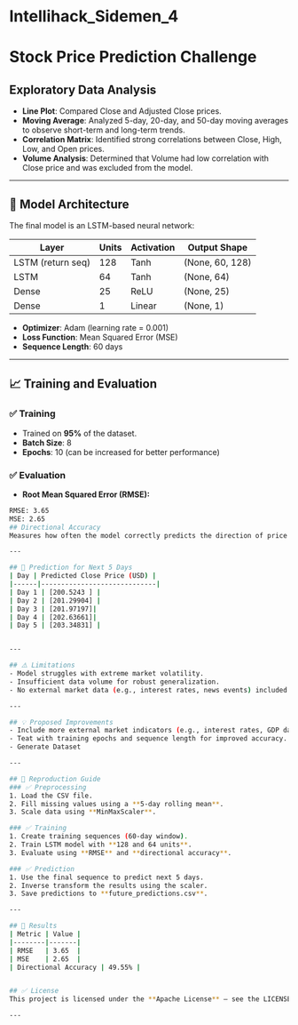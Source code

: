 # Intellihack_Sidemen_4

# Stock Price Prediction Challenge

## Exploratory Data Analysis

- **Line Plot**: Compared Close and Adjusted Close prices.  
- **Moving Average**: Analyzed 5-day, 20-day, and 50-day moving averages to observe short-term and long-term trends.  
- **Correlation Matrix**: Identified strong correlations between Close, High, Low, and Open prices.  
- **Volume Analysis**: Determined that Volume had low correlation with Close price and was excluded from the model.  

---

## 🧠 Model Architecture
The final model is an LSTM-based neural network:

| Layer | Units | Activation | Output Shape |
|-------|-------|------------|--------------|
| LSTM (return seq) | 128 | Tanh | (None, 60, 128) |
| LSTM | 64 | Tanh | (None, 64) |
| Dense | 25 | ReLU | (None, 25) |
| Dense | 1 | Linear | (None, 1) |

- **Optimizer**: Adam (learning rate = 0.001)  
- **Loss Function**: Mean Squared Error (MSE)  
- **Sequence Length**: 60 days  

---

## 📈 Training and Evaluation
### ✅ Training
- Trained on **95%** of the dataset.  
- **Batch Size**: 8  
- **Epochs**: 10 (can be increased for better performance)  

### ✅ Evaluation
- **Root Mean Squared Error (RMSE):**  
```bash
RMSE: 3.65
MSE: 2.65
## Directional Accuracy
Measures how often the model correctly predicts the direction of price movement.

---

## 📅 Prediction for Next 5 Days
| Day | Predicted Close Price (USD) |
|------|-----------------------------|
| Day 1 | [200.5243 ] |
| Day 2 | [201.29904] |
| Day 3 | [201.97197]|
| Day 4 | [202.63661]|
| Day 5 | [203.34831] |


---

## ⚠️ Limitations
- Model struggles with extreme market volatility.  
- Insufficient data volume for robust generalization.  
- No external market data (e.g., interest rates, news events) included in the model.  

---

## 💡 Proposed Improvements
- Include more external market indicators (e.g., interest rates, GDP data).  
- Teat with training epochs and sequence length for improved accuracy. 
- Generate Dataset

---

## 📜 Reproduction Guide
### ✅ Preprocessing
1. Load the CSV file.  
2. Fill missing values using a **5-day rolling mean**.  
3. Scale data using **MinMaxScaler**.  

### ✅ Training
1. Create training sequences (60-day window).  
2. Train LSTM model with **128 and 64 units**.  
3. Evaluate using **RMSE** and **directional accuracy**.  

### ✅ Prediction
1. Use the final sequence to predict next 5 days.  
2. Inverse transform the results using the scaler.  
3. Save predictions to **future_predictions.csv**.  

---

## 📄 Results
| Metric | Value |
|--------|-------|
| RMSE   | 3.65  |
| MSE    | 2.65  |
| Directional Accuracy | 49.55% |


## ✅ License
This project is licensed under the **Apache License** – see the LICENSE file for details.

---
